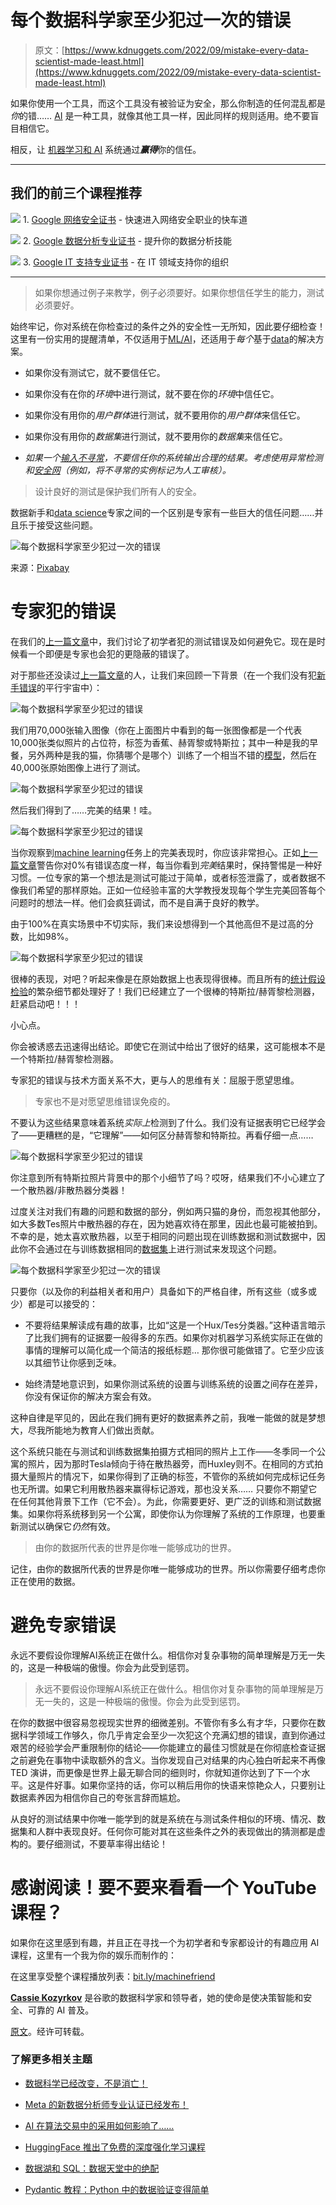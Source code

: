 # 每个数据科学家至少犯过一次的错误

> 原文：[https://www.kdnuggets.com/2022/09/mistake-every-data-scientist-made-least.html](https://www.kdnuggets.com/2022/09/mistake-every-data-scientist-made-least.html)

如果你使用一个工具，而这个工具没有被验证为安全，那么你制造的任何混乱都是*你*的错…… [AI](http://bit.ly/quaesita_donttrust) 是一种工具，就像其他工具一样，因此同样的规则适用。绝不要盲目相信它。

相反，让 [机器学习和 AI](http://bit.ly/quaesita_emperorm) 系统通过***赢得***你的信任。

* * *

## 我们的前三个课程推荐

![](../Images/0244c01ba9267c002ef39d4907e0b8fb.png) 1\. [Google 网络安全证书](https://www.kdnuggets.com/google-cybersecurity) - 快速进入网络安全职业的快车道

![](../Images/e225c49c3c91745821c8c0368bf04711.png) 2\. [Google 数据分析专业证书](https://www.kdnuggets.com/google-data-analytics) - 提升你的数据分析技能

![](../Images/0244c01ba9267c002ef39d4907e0b8fb.png) 3\. [Google IT 支持专业证书](https://www.kdnuggets.com/google-itsupport) - 在 IT 领域支持你的组织

* * *

> 如果你想通过例子来教学，例子必须要好。如果你想信任学生的能力，测试必须要好。

始终牢记，你对系统在你检查过的条件之外的安全性一无所知，因此要仔细检查！这里有一份实用的提醒清单，不仅适用于[ML/AI](http://bit.ly/quaesita_emperor)，还适用于*每个*基于[data](http://bit.ly/quaesita_hist)的解决方案。

+   如果你没有测试它，就不要信任它。

+   如果你没有在你的*环境*中进行测试，就不要在你的*环境*中信任它。

+   如果你没有用你的*用户群体*进行测试，就不要用你的*用户群体*来信任它。

+   如果你没有用你的*数据集*进行测试，就不要用你的*数据集*来信任它。

+   *如果一个*[*输入不寻常*](https://bit.ly/mfml_086)*，不要信任你的系统输出合理的结果。考虑使用异常检测和*[*安全网*](http://bit.ly/quaesita_policy)*（例如，将不寻常的实例标记为人工审核）。*

> 设计良好的测试是保护我们所有人的安全。

数据新手和[data science](http://bit.ly/quaesita_datascim)专家之间的一个区别是专家有一些巨大的信任问题……并且乐于接受这些问题。

![每个数据科学家至少犯过一次的错误](../Images/ff6e1abb94c17c256f50b9fac9a896e0.png)

来源：[Pixabay](https://pixabay.com/photos/spider-scary-mistake-hybrid-mouse-2913761/)

# 专家犯的错误

在我们的[上一篇文章](http://bit.ly/quaesita_testmistake1)中，我们讨论了初学者犯的测试错误及如何避免它。现在是时候看一个即便是专家也会犯的更隐蔽的错误了。

对于那些还没读过[上一篇文章](http://bit.ly/quaesita_testmistake1)的人，让我们来回顾一下背景（在一个我们没有犯[新手错误](http://bit.ly/quaesita_testmistake1)的平行宇宙中）：

![每个数据科学家至少犯过的错误](../Images/532312a78d2686b8ee83f1e4cc8f1b4d.png)

我们用70,000张输入图像（你在上面图片中看到的每一张图像都是一个代表10,000张类似照片的占位符，标签为香蕉、赫胥黎或特斯拉；其中一种是我的早餐，另外两种是我的猫，你猜哪个是哪个）训练了一个相当不错的[模型](http://bit.ly/quaesita_emperorm)，然后在40,000张原始图像上进行了测试。

![每个数据科学家至少犯过的错误](../Images/602e561aa98b17210928ca7f10d953a8.png)

然后我们得到了……完美的结果！哇。

![每个数据科学家至少犯过的错误](../Images/5b895f93c3320a4f7bc284b9fb8148f4.png)

当你观察到[machine learning](http://bit.ly/quaesita_emperorm)任务上的完美表现时，你应该非常担心。正如[上一篇文章](http://bit.ly/quaesita_testmistake1)警告你对0%有错误态度一样，每当你看到*完美*结果时，保持警惕是一种好习惯。一位专家的第一个想法是测试可能过于简单，或者标签泄露了，或者数据不像我们希望的那样原始。正如一位经验丰富的大学教授发现每个学生完美回答每个问题时的想法一样。他们会疯狂调试，而不是自满于良好的教学。

由于100%在真实场景中不切实际，我们来设想得到一个其他高但不是过高的分数，比如98%。

![每个数据科学家至少犯过的错误](../Images/1b568c61e4a41b863007c5fb45543ec4.png)

很棒的表现，对吧？听起来像是在原始数据上也表现得很棒。而且所有的[统计假设检验](http://bit.ly/quaesita_fisher)的繁杂细节都处理好了！我们已经建立了一个很棒的特斯拉/赫胥黎检测器，赶紧启动吧！！！

小心点。

你会被诱惑去迅速得出结论。即使它在测试中给出了很好的结果，这可能根本不是一个特斯拉/赫胥黎检测器。

专家犯的错误与技术方面关系不大，更与人的思维有关：屈服于愿望思维。

> 专家也不是对愿望思维错误免疫的。

不要认为这些结果意味着系统*实际上*检测到了什么。我们没有证据表明它已经学会了——更糟糕的是，“它理解”——如何区分赫胥黎和特斯拉。再看仔细一点……

![每个数据科学家至少犯过的错误](../Images/210be5351cd4fe060d6a5860ac0887f9.png)

你注意到所有特斯拉照片背景中的那个小细节了吗？哎呀，结果我们不小心建立了一个散热器/非散热器分类器！

过度关注对我们有趣的问题和数据的部分，例如两只猫的身份，而忽视其他部分，如大多数Tes照片中散热器的存在，因为她喜欢待在那里，因此也最可能被拍到。不幸的是，她太喜欢散热器，以至于相同的问题出现在训练数据和测试数据中，因此你不会通过在与训练数据相同的[数据集](http://bit.ly/quaesita_vocab)上进行测试来发现这个问题。

![每个数据科学家至少犯过一次的错误](../Images/b2f92b87a1ba16786fc96c50706fbb51.png)

只要你（以及你的利益相关者和用户）具备如下的严格自律，所有这些（或多或少）都是可以接受的：

+   不要将结果解读成有趣的故事，比如“这是一个Hux/Tes分类器。”这种语言暗示了比我们拥有的证据要一般得多的东西。如果你对机器学习系统实际正在做的事情的理解可以简化成一个简洁的报纸标题… 那你很可能做错了。它至少应该以其细节让你感到乏味。

+   始终清楚地意识到，如果你测试系统的设置与训练系统的设置之间存在差异，你没有保证你的解决方案会有效。

这种自律是罕见的，因此在我们拥有更好的数据素养之前，我唯一能做的就是梦想大，尽我所能地为教育人们做出贡献。

这个系统只能在与测试和训练数据集拍摄方式相同的照片上工作——冬季同一个公寓的照片，因为那时Tesla倾向于待在散热器旁，而Huxley则不。在相同的方式拍摄大量照片的情况下，如果你得到了正确的标签，不管你的系统如何完成标记任务也无所谓。如果它利用散热器来赢得标记游戏，那也没关系…… 只要你不期望它在任何其他背景下工作（它不会）。为此，你需要更好、更广泛的训练和测试数据集。如果你将系统移到另一个公寓，即使你认为你理解了系统的工作原理，也要重新测试以确保它*仍然*有效。

> 由你的数据所代表的世界是你唯一能够成功的世界。

记住，由你的数据所代表的世界是你唯一能够成功的世界。所以你需要仔细考虑你正在使用的数据。

# 避免专家错误

永远不要假设你理解AI系统正在做什么。相信你对复杂事物的简单理解是万无一失的，这是一种极端的傲慢。你会为此受到惩罚。

> 永远不要假设你理解AI系统正在做什么。相信你对复杂事物的简单理解是万无一失的，这是一种极端的傲慢。你会为此受到惩罚。

在你的数据中很容易忽视现实世界的细微差别。不管你有多么有才华，只要你在数据科学领域工作够久，你几乎肯定会至少一次犯这个充满幻想的错误，直到你通过艰苦的经验学会严重限制你的结论——你能建立的最佳习惯就是在你彻底检查证据之前避免在事物中读取额外的含义。当你发现自己对结果的内心独白听起来不再像 TED 演讲，而更像是世界上最无聊合同的细则时，你就知道你达到了下一个水平。这是件好事。如果你坚持的话，你可以稍后用你的快语来惊艳众人，只要别让数据素养因为相信你自己的夸张言辞而尴尬。

从良好的测试结果中你唯一能学到的就是系统在与测试条件相似的环境、情况、数据集和人群中表现良好。任何你可能对其在这些条件之外的表现做出的猜测都是虚构的。要仔细测试，不要草率得出结论！

# 感谢阅读！要不要来看看一个 YouTube 课程？

如果你在这里感到有趣，并且正在寻找一个为初学者和专家都设计的有趣应用 AI 课程，这里有一个我为你的娱乐而制作的：

在这里享受整个课程播放列表：[bit.ly/machinefriend](http://bit.ly/machinefriend)

**[Cassie Kozyrkov](https://kozyrkov.medium.com/)** 是谷歌的数据科学家和领导者，她的使命是使决策智能和安全、可靠的 AI 普及。

[原文](https://kozyrkov.medium.com/the-mistake-every-data-scientist-has-made-at-least-once-3479002211b4)。经许可转载。

### 了解更多相关主题

+   [数据科学已经改变，不是消亡！](https://www.kdnuggets.com/2023/08/data-science-changed-died.html)

+   [Meta 的新数据分析师专业认证已经发布！](https://www.kdnuggets.com/metas-new-data-analyst-professional-certification-has-dropped)

+   [AI 在算法交易中的采用如何影响了……](https://www.kdnuggets.com/2022/04/adoption-ai-algorithmic-trading-affected-finance-industry.html)

+   [HuggingFace 推出了免费的深度强化学习课程](https://www.kdnuggets.com/2022/05/huggingface-launched-free-deep-reinforcement-learning-course.html)

+   [数据湖和 SQL：数据天堂中的绝配](https://www.kdnuggets.com/2023/01/data-lakes-sql-match-made-data-heaven.html)

+   [Pydantic 教程：Python 中的数据验证变得简单](https://www.kdnuggets.com/pydantic-tutorial-data-validation-in-python-made-simple)
